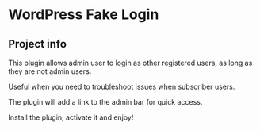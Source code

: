 # WordPress Fake Login

## Project info

This plugin allows admin user to login as other registered users, as long as they are not admin users.

Useful when you need to troubleshoot issues when subscriber users.

The plugin will add a link to the admin bar for quick access.

Install the plugin, activate it and enjoy!
